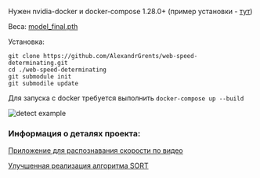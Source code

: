 Нужен nvidia-docker и docker-compose 1.28.0+ (пример установки - [тут](https://docs.docker.com/compose/install/))

Веса: [model_final.pth](https://drive.google.com/file/d/1m-vEyQl6vDjMW6cCnpFv7JFQY6N8GMOk/view?usp=sharing)

Установка:
```
git clone https://github.com/AlexandrGrents/web-speed-determinating.git
cd ./web-speed-determinating
git submodule init
git submodile update
```

Для запуска c docker требуется выполнить `docker-compose up --build`

![detect example](https://github.com/AlexandrGrents/web-speed-determination/tree/main/filex/example.gif)

### Информация о деталях проекта:

[Приложение для распознавания скорости по видео](https://github.com/AlexandrGrents/determining_vehicle_speed)

[Улучшенная реализация алгоритма SORT](https://github.com/AlexandrGrents/sort)